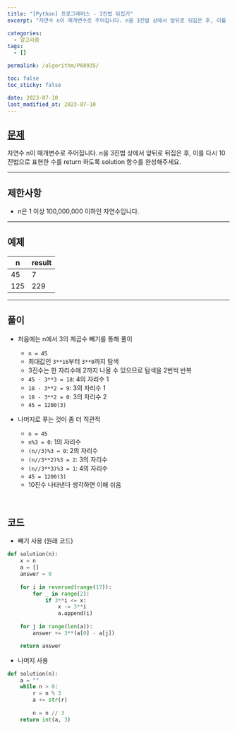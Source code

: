 ```yaml
---
title: "[Python] 프로그래머스 - 3진법 뒤집기"
excerpt: "자연수 n이 매개변수로 주어집니다. n을 3진법 상에서 앞뒤로 뒤집은 후, 이를 다시 10진법으로 표현한 수를 return 하도록 solution 함수를 완성해주세요."

categories:
  - 알고리즘
tags:
  - []

permalink: /algorithm/P68935/

toc: false
toc_sticky: false

date: 2023-07-10
last_modified_at: 2023-07-10
---
```


## [문제](https://school.programmers.co.kr/learn/courses/30/lessons/68935)

자연수 n이 매개변수로 주어집니다. n을 3진법 상에서 앞뒤로 뒤집은 후, 이를 다시 10진법으로 표현한 수를 return 하도록 solution 함수를 완성해주세요.

***

## 제한사항
- n은 1 이상 100,000,000 이하인 자연수입니다.

***

## 예제

| n | result |
| --- | --- |
| 45 | 7 |
| 125 | 229 |

***

## 풀이
- 처음에는 n에서 3의 제곱수 빼기를 통해 풀이
  - `n = 45`
  - 최대값인 `3**16`부터 `3**0`까지 탐색
  - 3진수는 한 자리수에 2까지 나올 수 있으므로 탐색을 2번씩 반복
  - `45 - 3**3 = 18`: 4의 자리수 1
  - `18 - 3**2 = 9`: 3의 자리수 1
  - `18 - 3**2 = 0`: 3의 자리수 2
  - `45 = 1200(3)`

- 나머지로 푸는 것이 좀 더 직관적
  - `n = 45`
  - `n%3 = 0`: 1의 자리수
  - `(n//3)%3 = 0`: 2의 자리수
  - `(n//3**2)%3 = 2`: 3의 자리수
  - `(n//3**3)%3 = 1`: 4의 자리수
  - `45 = 1200(3)`
  - 10진수 나타낸다 생각하면 이해 쉬움

<br/>

## 코드

- 빼기 사용 (원래 코드)

```python
def solution(n):
    x = n
    a = []
    answer = 0
    
    for i in reversed(range(17)):
        for _ in range(2):
            if 3**i <= x:
                x -= 3**i
                a.append(i)
    
    for j in range(len(a)):
        answer += 3**(a[0] - a[j])

    return answer
```

- 나머지 사용

```python
def solution(n):
    a = ""
    while n > 0:
        r = n % 3 
        a += str(r)
							
        n = n // 3
    return int(a, 3)
```